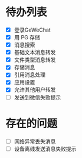 # 待办列表

- [x] 登录GeWeChat
- [x] 用 PG 存储
- [x] 消息搜索
- [x] 基础文本消息转发
- [x] 文件类型消息转发
- [x] 存储消息
- [x] 引用消息处理
- [x] 应用设置
- [x] 允许其他用户转发
- [ ] 发送到微信失败提示

# 存在的问题

- [ ] 网络异常丢失消息
- [ ] 设备离线发送消息失败提示